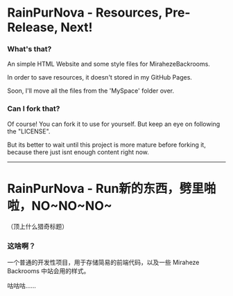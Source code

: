 # RainPurNova - Resources, Pre-Release, Next!

### What's that?

An simple HTML Website and some style files for MirahezeBackrooms.

In order to save resources, it doesn't stored in my GitHub Pages.

Soon, I'll move all the files from the 'MySpace' folder over.

### Can I fork that?

Of course! You can fork it to use for yourself. But keep an eye on following the "LICENSE".

But its better to wait until this project is more mature before forking it, because there just isnt enough content right now.

------------

# RainPurNova - Run新的东西，劈里啪啦，NO~NO~NO~

（顶上什么猎奇标题）

### 这啥啊？

一个普通的开发性项目，用于存储简易的前端代码，以及一些 Miraheze Backrooms 中站会用的样式。

咕咕咕……
